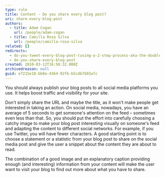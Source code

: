 ```yaml
---
type: rule
title: Content - Do you share every blog post?
uri: share-every-blog-post
authors:
  - title: Adam Cogan
    url: /people/adam-cogan
  - title: Camilla Rosa Silva
    url: /people/camilla-rosa-silva
related: []
redirects:
  - do-you-tweet-every-blog-post-(using-a-2-step-process-aka-the-double-tweet)
  - do-you-share-every-blog-post
created: 2010-03-12T16:58:32.000Z
archivedreason: null
guid: e7215e18-bb8e-4364-92f6-b5cdb7603afc
---
```

You should always publish your blog posts to all social media platforms you use. It helps boost traffic and visibility for your site.

<!--endintro-->

Don't simply share the URL and maybe the title, as it won't make people get interested in taking an action. On social media, nowadays, you have an average of 5 seconds to get someone's attention on the feed – sometimes even less than that. So, you should put the effort into carefully choosing a catchy image to make your blog post interesting visually on someone's feed and adapting the content to different social networks. For example, if you use Twitter, you will have fewer characters. A good starting point is to choose a statement or a statistic from your blog post to share on the social media post and give the user a snippet about the content they are about to read.

The combination of a good image and an explanatory caption providing enough (and interesting) information from your content will make the user want to visit your blog to find out more about what you have to share.
